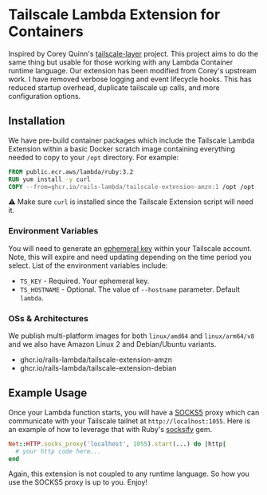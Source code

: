 
# Tailscale Lambda Extension for Containers

Inspired by Corey Quinn's [tailscale-layer](https://github.com/QuinnyPig/tailscale-layer) project. This project aims to do the same thing but usable for those working with any Lambda Container runtime language. Our extension has been modified from Corey's upstream work. I have removed verbose logging and event lifecycle hooks. This has reduced startup overhead, duplicate tailscale up calls, and more configuration options.

## Installation

We have pre-build container packages which include the Tailscale Lambda Extension within a basic Docker scratch image containing everything needed to copy to your `/opt` directory. For example:

```dockerfile
FROM public.ecr.aws/lambda/ruby:3.2
RUN yum install -y curl
COPY --from=ghcr.io/rails-lambda/tailscale-extension-amzn:1 /opt /opt
```

⚠️ Make sure `curl` is installed since the Tailscale Extension script will need it.

### Environment Variables

You will need to generate an [ephemeral key](https://login.tailscale.com/admin/settings/authkeys) within your Tailscale account. Note, this will expire and need updating depending on the time period you select. List of the environment variables include:

- `TS_KEY` - Required. Your ephemeral key.
- `TS_HOSTNAME` - Optional. The value of `--hostname` parameter. Default `lambda`.

### OSs & Architectures

We publish multi-platform images for both `linux/amd64` and `linux/arm64/v8` and we also have Amazon Linux 2 and Debian/Ubuntu variants.

- ghcr.io/rails-lambda/tailscale-extension-amzn
- ghcr.io/rails-lambda/tailscale-extension-debian

## Example Usage

Once your Lambda function starts, you will have a [SOCKS5](https://en.wikipedia.org/wiki/SOCKS) proxy which can communicate with your Tailscale tailnet at `http://localhost:1055`. Here is an example of how to leverage that with Ruby's [socksify](https://github.com/astro/socksify-ruby) gem.

```ruby
Net::HTTP.socks_proxy('localhost', 1055).start(...) do |http|
  # your http code here...
end
```

Again, this extension is not coupled to any runtime language. So how you use the SOCKS5 proxy is up to you. Enjoy!
